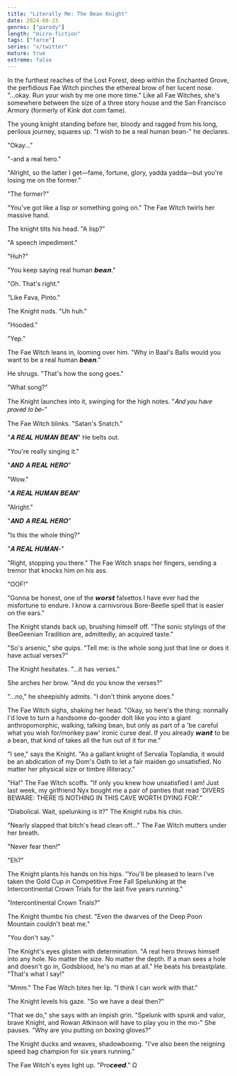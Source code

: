 ```yaml
---
title: "Literally Me: The Bean Knight"
date: 2024-08-23
genres: ["parody"]
length: "micro-fiction"
tags: ["farce"]
series: "x/twitter"
mature: true
extreme: false
---
```

In the furthest reaches of the Lost Forest, deep within the Enchanted Grove, the perfidious Fae Witch pinches the ethereal brow of her lucent nose.  "...okay. Run your wish by me one more time." Like all Fae Witches, she's somewhere between the size of a three story house and the San Francisco Armory (formerly of Kink dot com fame).

The young knight standing before her, bloody and ragged from his long, perilous journey, squares up. "I wish to be a real human bean-" he declares.

"Okay..."

"-and a real hero."

"Alright, so the latter I get—fame, fortune, glory, yadda yadda—but you're losing me on the former."

"The former?"

"You've got like a lisp or something going on." The Fae Witch twirls her massive hand.

The knight tilts his head. "A lisp?"

"A speech impediment." 

"Huh?"

"You keep saying real human 𝙗𝙚𝙖𝙣."

"Oh. That's right." 

"Like Fava, Pinto."

The Knight nods. "Uh huh."

"Hooded."

"Yep."

The Fae Witch leans in, looming over him. "Why in Baal's Balls would you want to be a real human 𝙗𝙚𝙖𝙣."

He shrugs. "That's how the song goes."

"What song?"

The Knight launches into it, swinging for the high notes. "𝐴𝑛𝑑 𝑦𝑜𝑢 ℎ𝑎𝑣𝑒 𝑝𝑟𝑜𝑣𝑒𝑑 𝑡𝑜 𝑏𝑒-"

The Fae Witch blinks. "Satan's Snatch."

"𝑨 𝑹𝑬𝑨𝑳 𝑯𝑼𝑴𝑨𝑵 𝑩𝑬𝑨𝑵" He belts out.

"You're really singing it."

"𝑨𝑵𝑫 𝑨 𝑹𝑬𝑨𝑳 𝑯𝑬𝑹𝑶" 

"Wow."

"𝑨 𝑹𝑬𝑨𝑳 𝑯𝑼𝑴𝑨𝑵 𝑩𝑬𝑨𝑵"

"Alright."

"𝑨𝑵𝑫 𝑨 𝑹𝑬𝑨𝑳 𝑯𝑬𝑹𝑶"

"Is this the whole thing?"

"𝑨 𝑹𝑬𝑨𝑳 𝑯𝑼𝑴𝑨𝑵-"

"Right, stopping you there." The Fae Witch snaps her fingers, sending a tremor that knocks him on his ass.

"OOF!"

"Gonna be honest, one of the 𝙬𝙤𝙧𝙨𝙩 falsettos I have ever had the misfortune to endure. I know a carnivorous Bore-Beetle spell that is easier on the ears."

The Knight stands back up, brushing himself off. "The sonic stylings of the BeeGeenian Tradition are, admittedly, an acquired taste."

"So's arsenic," she quips. "Tell me: is the whole song just that line or does it have actual verses?"

The Knight hesitates. "...it has verses." 

She arches her brow. "And do you know the verses?"

"...no," he sheepishly admits. "I don't think anyone does."

The Fae Witch sighs, shaking her head. "Okay, so here's the thing: normally I'd love to turn a handsome do-gooder dolt like you into a giant anthropomorphic, walking, talking bean, but only as part of a 'be careful what you wish for/monkey paw' ironic curse deal. If you already 𝙬𝙖𝙣𝙩 to be a bean, that kind of takes all the fun out of it for me."

"I see," says the Knight. "As a gallant knight of Servalia Toplandia, it would be an abdication of my Dom's Oath to let a fair maiden go unsatisfied. No matter her physical size or timbre illiteracy."

"Ha!" The Fae Witch scoffs. "If only you knew how unsatisfied I am! Just last week, my girlfriend Nyx bought me a pair of panties that read 'DIVERS BEWARE: THERE IS NOTHING IN THIS CAVE WORTH DYING FOR'."

"Diabolical. Wait, spelunking is it?" The Knight rubs his chin.

"Nearly slapped that bitch's head clean off..." The Fae Witch mutters under her breath.

"Never fear then!"

"Eh?"

The Knight plants his hands on his hips. "You'll be pleased to learn I've taken the Gold Cup in Competitive Free Fall Spelunking at the Intercontinental Crown Trials for the last five years running."

"Intercontinental Crown Trials?"

The Knight thumbs his chest. "Even the dwarves of the Deep Poon Mountain couldn't beat me."

"You don't say."

The Knight's eyes glisten with determination. "A real hero throws himself into any hole. No matter the size. No matter the depth. If a man sees a hole and doesn't go in, Godsblood, he's no man at all." He beats his breastplate. "That's what I say!"

"Mmm." The Fae Witch bites her lip. "I think I can work with that."

The Knight levels his gaze. "So we have a deal then?"

"That we do," she says with an impish grin. "Spelunk with spunk and valor, brave Knight, and Rowan Atkinson will have to play you in the mo-" She pauses. "Why are you putting on boxing gloves?"

The Knight ducks and weaves, shadowboxing. "I've also been the reigning speed bag champion for six years running."

The Fae Witch's eyes light up. "Pro𝙘𝙚𝙚𝙙." Ω
